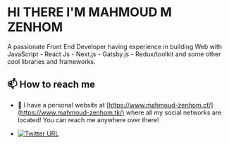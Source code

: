 # HI THERE I'M MAHMOUD M ZENHOM

A passionate Front End Developer having experience in building Web with JavaScript - React Js - Next.js - Gatsby.js - Redux/toolkit and some other cool libraries and frameworks.

## 📫 How to reach me

- 🔗 I have a personal website at [https://www.mahmoud-zenhom.cf/](https://www.mahmoud-zenhom.tk/) where all my social networks are located! You can reach me anywhere over there!


-  [![Twitter URL](https://img.shields.io/twitter/url/https/twitter.com/bukotsunikki.svg?style=social&label=twitter)](https://twitter.com/MAD_ZENHOM)


